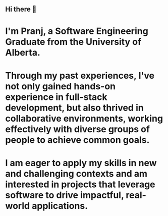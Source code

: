 ## Hi there 👋
# I'm Pranj, a Software Engineering Graduate from the University of Alberta.

# Through my past experiences, I've not only gained hands-on experience in full-stack development, but also thrived in collaborative environments, working effectively with diverse groups of people to achieve common goals.

# I am eager to apply my skills in new and challenging contexts and am interested in projects that leverage software to drive impactful, real-world applications.

<!--
**Ppatel122/Ppatel122** is a ✨ _special_ ✨ repository because its `README.md` (this file) appears on your GitHub profile.

Here are some ideas to get you started:

- 🔭 I’m currently working on ...
- 🌱 I’m currently learning ...
- 👯 I’m looking to collaborate on ...
- 🤔 I’m looking for help with ...
- 💬 Ask me about ...
- 📫 How to reach me: ...
- 😄 Pronouns: ...
- ⚡ Fun fact: ...
-->
